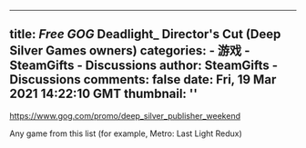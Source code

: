 
---
title: _Free_ _GOG_ Deadlight_ Director's Cut (Deep Silver Games owners)
categories: 
    - 游戏
    - SteamGifts - Discussions
author: SteamGifts - Discussions
comments: false
date: Fri, 19 Mar 2021 14:22:10 GMT
thumbnail: ''
---

<div>   
<p><a href="https://www.gog.com/promo/deep_silver_publisher_weekend" rel="nofollow noopener" target="_blank">https://www.gog.com/promo/deep_silver_publisher_weekend</a></p>
<p>Any game from this list (for example, Metro: Last Light Redux) </p>  
</div>
            